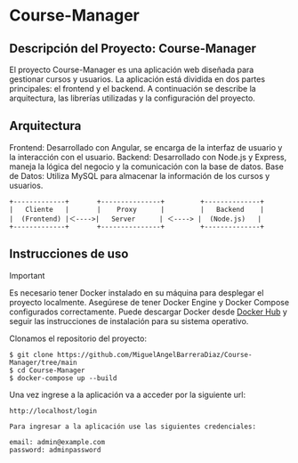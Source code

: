 # Course-Manager

## Descripción del Proyecto: Course-Manager
El proyecto Course-Manager es una aplicación web diseñada para gestionar cursos y usuarios. La aplicación está dividida en dos partes principales: el frontend y el backend. A continuación se describe la arquitectura, las librerías utilizadas y la configuración del proyecto.

## Arquitectura
Frontend: Desarrollado con Angular, se encarga de la interfaz de usuario y la interacción con el usuario.
Backend: Desarrollado con Node.js y Express, maneja la lógica del negocio y la comunicación con la base de datos.
Base de Datos: Utiliza MySQL para almacenar la información de los cursos y usuarios.

    +-------------+       +---------------+         +--------------+
    |   Cliente   |       |    Proxy      |         |   Backend    | 
    |  (Frontend) |＜---->|   Server      | ＜----> |  (Node.js)   |
    +-------------+       +---------------+         +--------------+

## Instrucciones de uso

> [!IMPORTANT]
> Es necesario tener Docker instalado en su máquina para desplegar el proyecto localmente. Asegúrese de tener Docker Engine y Docker Compose configurados correctamente. Puede descargar Docker desde [Docker Hub](https://www.docker.com/products/docker-desktop) y seguir las instrucciones de instalación para su sistema operativo.

Clonamos el repositorio del proyecto:

    $ git clone https://github.com/MiguelAngelBarreraDiaz/Course-Manager/tree/main
    $ cd Course-Manager
    $ docker-compose up --build

Una vez ingrese a la aplicación va a acceder por la siguiente url:

    http://localhost/login
    
    Para ingresar a la aplicación use las siguientes credenciales:

    email: admin@example.com
    password: adminpassword

